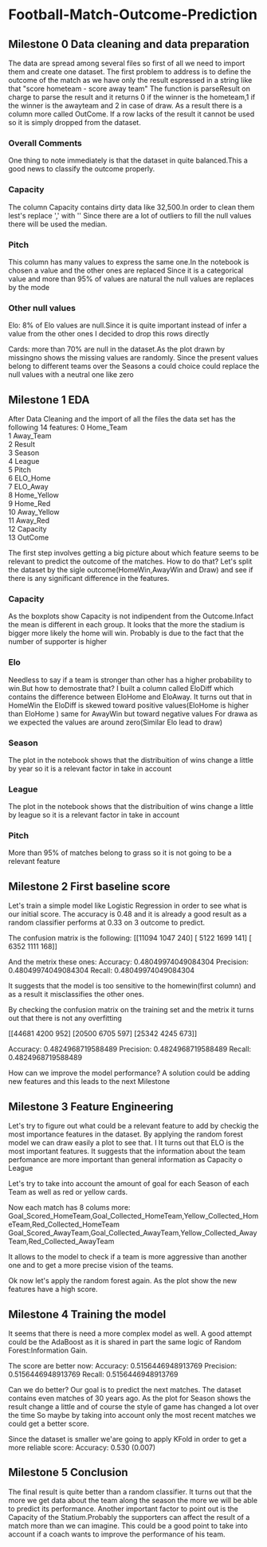 # Football-Match-Outcome-Prediction

## Milestone 0 Data cleaning and data preparation
The data are spread among several files so first of all we need to import them and create one dataset.
The first problem to address is to define the outcome of the match as we have only the result espressed in a string like that "score hometeam - score away team"
The function is parseResult on charge to parse the result and it returns 0 if the winner is the hometeam,1 if the winner is the awayteam and 2 in case of draw.
As a result there is a column more called OutCome.
If a row lacks of the result it cannot be used so it is simply dropped from the dataset.

### Overall Comments
One thing to note immediately is that the dataset in quite balanced.This a good news to classify the outcome properly.

### Capacity
The column Capacity contains dirty data like 32,500.In order to clean them lest's replace ',' with ''
Since there are a lot of outliers to fill the null values there will be used the median.

### Pitch
This column has many values to express the same one.In the notebook is chosen a value and the other ones are replaced
Since it is a categorical value and more than 95% of values are natural the null values are replaces by the mode

### Other null values
Elo: 8% of Elo values are null.Since it is quite important instead of infer a value from the other ones I decided to drop this rows directly

Cards: more than 70% are null in the dataset.As the plot drawn by missingno shows the missing values are randomly.
    Since the present values belong to different teams over the Seasons a could choice could replace the null values with a neutral one like zero


## Milestone 1 EDA
After Data Cleaning and the import of all the files the data set has the following 14 features:
 0   Home_Team     
 1   Away_Team    
 2   Result        
 3   Season        
 4   League       
 5   Pitch     
 6   ELO_Home     
 7   ELO_Away     
 8   Home_Yellow  
 9   Home_Red     
 10  Away_Yellow  
 11  Away_Red     
 12  Capacity    
 13  OutCome     

The first step involves getting a big picture about which feature seems to be relevant to predict the outcome of the matches.
How to do that?
Let's split the dataset by the sigle outcome(HomeWin,AwayWin and Draw) and see if there is any significant difference in the features.

### Capacity
As the boxplots show Capacity is not indipendent from the Outcome.Infact the mean is different in each group.
It looks that the more the stadium is bigger more likely the home will win.
Probably is due to the fact that the number of supporter is higher

### Elo
Needless to say if a team is stronger than other has a higher probability to win.But how to demostrate that?
I built a column called EloDiff which contains the difference between EloHome and EloAway.
It turns out that in HomeWin the EloDiff is skewed toward positive values(EloHome is higher than EloHome ) same for AwayWin but toward negative values
For drawa as we expected the values are around zero(Similar Elo lead to draw)

### Season
The plot in the notebook shows that the distribuition of wins change a little by year so it is a relevant factor in take in account

### League
The plot in the notebook shows that the distribuition of wins change a little by league so it is a relevant factor in take in account

### Pitch
More than 95% of matches belong to grass so it is not going to be a relevant feature

## Milestone 2 First baseline score
Let's train a simple model like Logistic Regression in order to see what is our initial score.
The accuracy is 0.48 and it is already a good result as a random classifier performs at 0.33 on 3 outcome to predict.

The confusion matrix is the following:
[[11094  1047   240]
 [ 5122  1699   141]
 [ 6352  1111   168]]

And the metrix these ones:
Accuracy: 0.48049974049084304
Precision: 0.48049974049084304
Recall: 0.48049974049084304

It suggests that the model is too sensitive to the homewin(first column) and as a result it misclassifies the other ones.

 By checking the confusion matrix on the training set and the metrix it turns out that there is not any overfitting

 [[44681  4200   952]
 [20500  6705   597]
 [25342  4245   673]]

Accuracy: 0.4824968719588489
Precision: 0.4824968719588489
Recall: 0.4824968719588489

How can we improve the model performance?
A solution could be adding new features and this leads to the next Milestone

## Milestone 3 Feature Engineering
Let's try to figure out what could be a relevant feature to add by checkig the most importance features in the dataset.
By applying the random forest model we can draw easily a plot to see that.
I
It turns out that ELO is the most important features.
It suggests that the information about the team perfomance are more important than general information as Capacity o League

Let's try to take into account the amount of goal for each Season of each Team as well as red or yellow cards.

Now each match has 8 colums more:
Goal_Scored_HomeTeam,Goal_Collected_HomeTeam,Yellow_Collected_HomeTeam,Red_Collected_HomeTeam
Goal_Scored_AwayTeam,Goal_Collected_AwayTeam,Yellow_Collected_AwayTeam,Red_Collected_AwayTeam

It allows to the model to check if a team is more aggressive than another one and to get a more precise vision of the teams.

Ok now let's apply the random forest again.
As the plot show the new features have a high score.

## Milestone 4 Training the model

It seems that there is need a more complex model as well.
A good attempt could be the AdaBoost as it is shared in part the same logic of Random Forest:Information Gain.

The score are better now:
Accuracy: 0.5156446948913769
Precision: 0.5156446948913769
Recall: 0.5156446948913769

Can we do better?
Our goal is to predict the next matches.
The dataset contains even matches of 30 years ago.
As the plot for Season shows the result change a little and of course the style of game has changed a lot over the time
So maybe by taking into account only the most recent matches we could get a better score.

Since the dataset is smaller we'are going to apply KFold in order to get a more reliable score:
Accuracy: 0.530 (0.007)

## Milestone 5 Conclusion

The final result is quite better than a random classifier.
It turns out that the more we get data about the team along the season the more we will be able to predict its performance.
Another important factor to point out is the Capacity of the Statium.Probably the supporters can affect the result of a match more than we can imagine.
This could be a good point to take into account if a coach wants to improve the performance of his team.